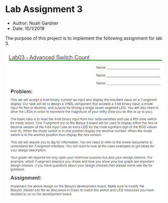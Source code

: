 # Lab Assignment 3

- Author: Noah Gardner
- Date: 10/1/2019

The purpose of this project is to implement the following assignment for lab 3.

![](doc.png)